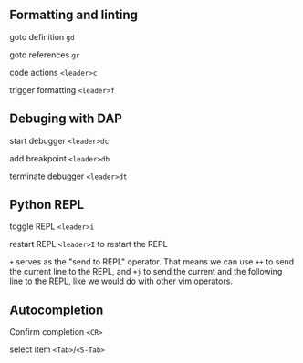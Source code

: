 ## Formatting and linting
goto definition     `gd`

goto references     `gr`

code actions        `<leader>c`

trigger formatting  `<leader>f`


## Debuging with DAP
start debugger      `<leader>dc`

add breakpoint      `<leader>db`

terminate debugger  `<leader>dt`


## Python REPL
toggle REPL         `<leader>i`

restart REPL        `<leader>I` to restart the REPL

`+` serves as the "send to REPL" operator. That means we can use `++`
to send the current line to the REPL, and `+j` to send the current and the
following line to the REPL, like we would do with other vim operators.

## Autocompletion
Confirm completion  `<CR>`

select item         `<Tab>`/`<S-Tab>`
